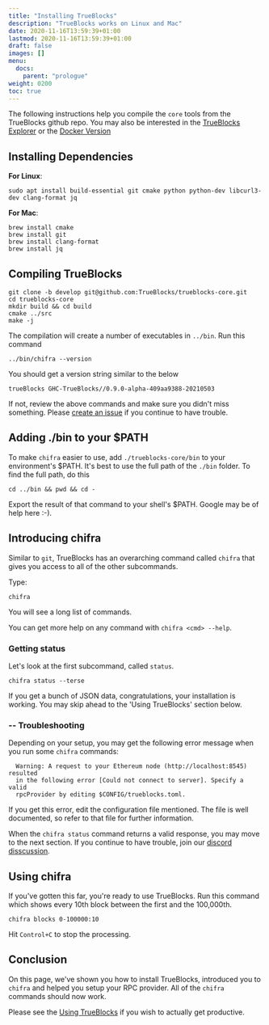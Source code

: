 ```yaml
---
title: "Installing TrueBlocks"
description: "TrueBlocks works on Linux and Mac"
date: 2020-11-16T13:59:39+01:00
lastmod: 2020-11-16T13:59:39+01:00
draft: false
images: []
menu:
  docs:
    parent: "prologue"
weight: 0200
toc: true
---
```


The following instructions help you compile the `core` tools from the TrueBlocks github repo.
You may also be interested in the [TrueBlocks Explorer](https://github.com/TrueBlocks/trueblocks-explorer) or the [Docker Version](https://github.com/TrueBlocks/trueblocks-docker)

## Installing Dependencies

**For Linux**:

```shell
sudo apt install build-essential git cmake python python-dev libcurl3-dev clang-format jq
```

**For Mac**:

```shell
brew install cmake
brew install git
brew install clang-format
brew install jq
```

## Compiling TrueBlocks

```shell
git clone -b develop git@github.com:TrueBlocks/trueblocks-core.git
cd trueblocks-core
mkdir build && cd build
cmake ../src
make -j
```

The compilation will create a number of executables in `../bin`. Run this command

```shell
../bin/chifra --version
```

You should get a version string similar to the below

```shell
trueBlocks GHC-TrueBlocks//0.9.0-alpha-409aa9388-20210503
```

If not, review the above commands and make sure you didn't miss something. Please [create an issue](https://github.com/TrueBlocks/trueblocks-core/issues) if you continue to have trouble.

## Adding ./bin to your $PATH

To make `chifra` easier to use, add `./trueblocks-core/bin` to your environment's $PATH. It's best to use the full path of the `./bin` folder. To find the full path, do this

```shell
cd ../bin && pwd && cd -
```

Export the result of that command to your shell's $PATH. Google may be of help here :-).

## Introducing chifra

Similar to `git`, TrueBlocks has an overarching command called `chifra` that gives you access to all of the other subcommands.

Type:

```shell
chifra
```

You will see a long list of commands.

You can get more help on any command with `chifra <cmd> --help`.

### Getting status

Let's look at the first subcommand, called `status`.

```shell
chifra status --terse
```

If you get a bunch of JSON data, congratulations, your installation is working. You may skip ahead to the 'Using TrueBlocks' section below.

### -- Troubleshooting

Depending on your setup, you may get the following error message when you run some `chifra` commands:

```shell
  Warning: A request to your Ethereum node (http://localhost:8545) resulted
  in the following error [Could not connect to server]. Specify a valid
  rpcProvider by editing $CONFIG/trueblocks.toml.
```

If you get this error, edit the configuration file mentioned. The file is well documented, so refer to that file for further information.

When the `chifra status` command returns a valid response, you may move to the next section. If
you continue to have trouble, join our [discord disscussion](https://discord.gg/kAFcZH2x7K).

## Using chifra

If you've gotten this far, you're ready to use TrueBlocks. Run this command which shows every 10th block between the first and the 100,000th.

```shell
chifra blocks 0-100000:10
```

Hit `Control+C` to stop the processing.

## Conclusion

On this page, we've shown you how to install TrueBlocks, introduced you to `chifra` and helped you setup your RPC provider. All of the `chifra` commands should now work.

Please see the [Using TrueBlocks](/docs/prologue/using/) if you wish to actually get productive.
